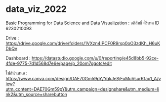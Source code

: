 # data_viz_2022
Basic Programming for Data Science and Data Visualization : อภิสิทธิ์ ศิริเทศ ID 6230210093

Drive : https://drive.google.com/drive/folders/1VXzn4IPCF0R9rsp0oO3zdKh_H6uKDbQv

Dashboard : https://datastudio.google.com/u/0/reporting/e45d8bb5-92ce-4fde-9775-7d1d568d7e6e/page/p_20om7gqotc/edit

ไฟล์นำเสนอ : https://www.canva.com/design/DAE70Gm59pY/YqkJeSjFuMuVsur61ax1_A/view?utm_content=DAE70Gm59pY&utm_campaign=designshare&utm_medium=link2&utm_source=sharebutton
